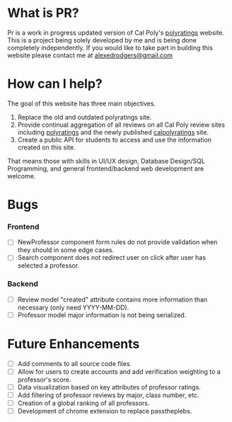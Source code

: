 # What is PR?
Pr is a work in progress updated version of Cal Poly's [polyratings](http://polyratings.com) website. This is a project being solely developed by me and is being done completely independently. If you would like to take part in building this website please contact me at alexedrodgers@gmail.com

# How can I help?
The goal of this website has three main objectives.
1.  Replace the old and outdated polyratings site.
2.  Provide continual aggregation of all reviews on all Cal Poly review sites including [polyratings](http://polyratings.com) and the newly published [calpolyratings](https://calpolyratings.com) site.
3.  Create a public API for students to access and use the information created on this site.

That means those with skills in UI/UX design, Database Design/SQL Programming, and general frontend/backend web development are welcome.

# Bugs

### Frontend
- [ ] NewProfessor component form rules do not provide validation when they should in some edge cases.
- [ ] Search component does not redirect user on click after user has selected a professor.

### Backend
- [ ] Review model "created" attribute contains more information than necessary (only need YYYY-MM-DD).
- [ ] Professor model major information is not being serialized.

# Future Enhancements
- [ ] Add comments to all source code files.
- [ ] Allow for users to create accounts and add verification weighting to a professor's score.
- [ ] Data visualization based on key attributes of professor ratings.
- [ ] Add filtering of professor reviews by major, class number, etc.
- [ ] Creation of a global ranking of all professors.
- [ ] Development of chrome extension to replace passtheplebs.
